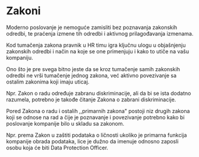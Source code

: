 # Zakoni

Moderno poslovanje je nemoguće zamisliti bez poznavanja zakonskih odredbi, te praćenja izmene tih odredbi i aktivnog prilagođavanja izmenama. 

Kod tumačenja zakona pravnik u HR timu igra ključnu ulogu u objašnjenju zakonskih odredbi i način na koje se one primenjuju i kako to utiče na vašu kompaniju. 

Ono što je pre svega bitno jeste da se kroz tumačenje samih zakonskih odredbi ne vrši tumačenje jednog zakona, već aktivno povezivanje sa ostalim zakonima koji imaju uticaj. 

Npr. Zakon o radu određuje zabranu diskriminacije, ali da bi se ista dodatno razumela, potrebno je takođe čitanje Zakona o zabrani diskriminacije. 

Pored Zakona o radu i ostalih ,,primarnih zakona" postoji niz drugih zakona koji se odnose na rad a čije je poznavanje i povezivanje potrebno kako bi poslovanje kompanije bilo u skladu sa zakonom. 

Npr. prema Zakon u zaštiti podataka o ličnosti ukoliko je primarna funkcija kompanije obrada podataka, lice je dužno da imenuje odnosno zaposli osobu koja će biti Data Protection Officer. 




